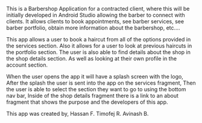 This is a Barbershop Application for a contracted client, where this will be initially developed in Android Studio allowing the barber to connect with clients. 
It allows clients to book appointments, see barber services, see barber portfolio, obtain more information about the barbershop, etc.... 

This app allows a user to book a haircut from all of the options provided in the services section.
Also it allows for a user to look at previous haircuts in the portfolio section.
The user is also able to find details about the shop in the shop details section.
As well as looking at their own profile in the account section.

When the user opens the app it will have a splash screen with the logo,
After the splash the user is sent into the app on the services fragment,
Then the user is able to select the section they want to go to using the bottom nav bar,
Inside of the shop details fragment there is a link to an about fragment that shows the purpose and the developers of this app.


This app was created by,
Hassan F.
Timofej R. 
Avinash B.

